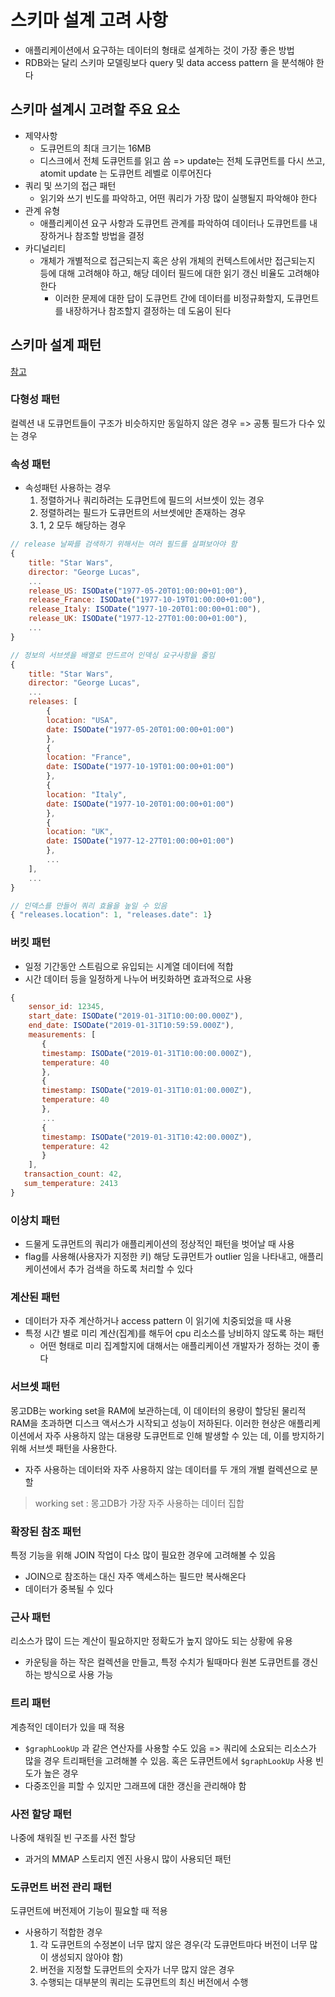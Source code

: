 # 스키마 설계 고려 사항
- 애플리케이션에서 요구하는 데이터의 형태로 설계하는 것이 가장 좋은 방법
- RDB와는 달리 스키마 모델링보다 query 및 data access pattern 을 분석해야 한다

## 스키마 설계시 고려할 주요 요소
- 제약사항
  - 도큐먼트의 최대 크기는 16MB
  - 디스크에서 전체 도큐먼트를 읽고 씀 => update는 전체 도큐먼트를 다시 쓰고, atomit update 는 도큐먼트 레벨로 이루어진다
- 쿼리 및 쓰기의 접근 패턴
  - 읽기와 쓰기 빈도를 파악하고, 어떤 쿼리가 가장 많이 실행될지 파악해야 한다
- 관계 유형
  - 애플리케이션 요구 사항과 도큐먼트 관계를 파악하여 데이터나 도큐먼트를 내장하거나 참조할 방법을 결정
- 카디널리티
  - 개체가 개별적으로 접근되는지 혹은 상위 개체의 컨텍스트에서만 접근되는지 등에 대해 고려해야 하고, 해당 데이터 필드에 대한 읽기 갱신 비율도 고려해야 한다
    - 이러한 문제에 대한 답이 도큐먼트 간에 데이터를 비정규화할지, 도큐먼트를 내장하거나 참조할지 결정하는 데 도움이 된다

## 스키마 설계 패턴
[참고](https://www.mongodb.com/blog/post/building-with-patterns-a-summary)

### 다형성 패턴
컬렉션 내 도큐먼트들이 구조가 비슷하지만 동일하지 않은 경우 => 공통 필드가 다수 있는 경우

### 속성 패턴
- 속성패턴 사용하는 경우
  1. 정렬하거나 쿼리하려는 도큐먼트에 필드의 서브셋이 있는 경우
  2. 정렬하려는 필드가 도큐먼트의 서브셋에만 존재하는 경우
  3. 1, 2 모두 해당하는 경우

```javascript
// release 날짜를 검색하기 위해서는 여러 필드를 살펴보아야 함
{
    title: "Star Wars",
    director: "George Lucas",
    ...
    release_US: ISODate("1977-05-20T01:00:00+01:00"),
    release_France: ISODate("1977-10-19T01:00:00+01:00"),
    release_Italy: ISODate("1977-10-20T01:00:00+01:00"),
    release_UK: ISODate("1977-12-27T01:00:00+01:00"),
    ...
}

// 정보의 서브셋을 배열로 만드르어 인덱싱 요구사항을 줄임
{
    title: "Star Wars",
    director: "George Lucas",
    ...
    releases: [
        {
        location: "USA",
        date: ISODate("1977-05-20T01:00:00+01:00")
        },
        {
        location: "France",
        date: ISODate("1977-10-19T01:00:00+01:00")
        },
        {
        location: "Italy",
        date: ISODate("1977-10-20T01:00:00+01:00")
        },
        {
        location: "UK",
        date: ISODate("1977-12-27T01:00:00+01:00")
        },
        ...
    ],
    ...
}

// 인덱스를 만들어 쿼리 효율을 높일 수 있음
{ "releases.location": 1, "releases.date": 1}
```

### 버킷 패턴
- 일정 기간동안 스트림으로 유입되는 시계열 데이터에 적합
- 시간 데이터 등을 일정하게 나누어 버킷화하면 효과적으로 사용

```javascript
{
    sensor_id: 12345,
    start_date: ISODate("2019-01-31T10:00:00.000Z"),
    end_date: ISODate("2019-01-31T10:59:59.000Z"),
    measurements: [
       {
       timestamp: ISODate("2019-01-31T10:00:00.000Z"),
       temperature: 40
       },
       {
       timestamp: ISODate("2019-01-31T10:01:00.000Z"),
       temperature: 40
       },
       ...
       {
       timestamp: ISODate("2019-01-31T10:42:00.000Z"),
       temperature: 42
       }
    ],
   transaction_count: 42,
   sum_temperature: 2413
}
```

### 이상치 패턴
- 드물게 도큐먼트의 쿼리가 애플리케이션의 정상적인 패턴을 벗어날 때 사용
- flag를 사용해(사용자가 지정한 키) 해당 도큐먼트가 outlier 임을 나타내고, 애플리케이션에서 추가 검색을 하도록 처리할 수 있다

### 계산된 패턴
- 데이터가 자주 계산하거나 access pattern 이 읽기에 치중되었을 때 사용
- 특정 시간 별로 미리 계산(집계)를 해두어 cpu 리소스를 낭비하지 않도록 하는 패턴
  - 어떤 형태로 미리 집계할지에 대해서는 애플리케이션 개발자가 정하는 것이 좋다

### 서브셋 패턴
몽고DB는 working set을 RAM에 보관하는데, 이 데이터의 용량이 할당된 물리적 RAM을 초과하면 디스크 액서스가 시작되고 성능이 저하된다. 
이러한 현상은 애플리케이션에서 자주 사용하지 않는 대용량 도큐먼트로 인해 발생할 수 있는 데, 이를 방지하기 위해 서브셋 패턴을 사용한다.
- 자주 사용하는 데이터와 자주 사용하지 않는 데이터를 두 개의 개별 컬렉션으로 분할

> working set : 몽고DB가 가장 자주 사용하는 데이터 집합

### 확장된 참조 패턴
특정 기능을 위해 JOIN 작업이 다소 많이 필요한 경우에 고려해볼 수 있음
- JOIN으로 참조하는 대신 자주 액세스하는 필드만 복사해온다
- 데이터가 중복될 수 있다

### 근사 패턴
리소스가 많이 드는 계산이 필요하지만 정확도가 높지 않아도 되는 상황에 유용
- 카운팅을 하는 작은 컬렉션을 만들고, 특정 수치가 될때마다 원본 도큐먼트를 갱신하는 방식으로 사용 가능

### 트리 패턴
계층적인 데이터가 있을 때 적용
- `$graphLookUp` 과 같은 연산자를 사용할 수도 있음 => 쿼리에 소요되는 리소스가 많을 경우 트리패턴을 고려해볼 수 있음. 혹은 도큐먼트에서 `$graphLookUp` 사용 빈도가 높은 경우
- 다중조인을 피할 수 있지만 그래프에 대한 갱신을 관리해야 함

### 사전 할당 패턴
나중에 채워질 빈 구조를 사전 할당
- 과거의 MMAP 스토리지 엔진 사용시 많이 사용되던 패턴

### 도큐먼트 버전 관리 패턴
도큐먼트에 버전제어 기능이 필요할 때 적용
- 사용하기 적합한 경우
  1. 각 도큐먼트의 수정본이 너무 많지 않은 경우(각 도큐먼트마다 버전이 너무 많이 생성되지 않아야 함)
  2. 버전을 지정할 도큐먼트의 숫자가 너무 많지 않은 경우
  3. 수행되는 대부분의 쿼리는 도큐먼트의 최신 버전에서 수행
